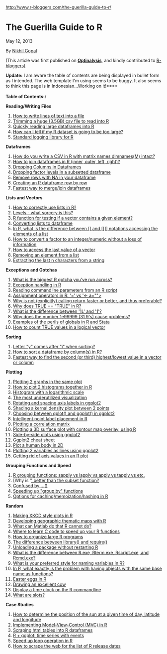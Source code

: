 http://www.r-bloggers.com/the-guerilla-guide-to-r/

The Guerilla Guide to R
=======================

May 12, 2013

By [Nikhil
Gopal](http://www.r-bloggers.com/author/nikhil-gopal/ "Posts by Nikhil Gopal")

[](https://twitter.com/share)

(This article was first published on
**[Optinalysis](http://www.nikhilgopal.com/2013/05/the-guerilla-guide-to-r.html)**,
and kindly contributed to [R-bloggers)](http://www.r-bloggers.com/)

**Update:** I am aware the table of contents are being displayed in
bullet form as I intended. The web template I'm using seems to be buggy.
It also seems to think this page is in Indonesian...Working on it!****\
 \
 **Table of Contents:**\

**Reading/Writing Files**

1.  [How to write lines of text into a
    file](http://stackoverflow.com/questions/2470248/write-lines-of-text-to-a-file-in-r)
2.  [Trimming a huge (3.5GB) csv file to read into
    R](http://stackoverflow.com/questions/3094866/trimming-a-huge-3-5-gb-csv-file-to-read-into-r)
3.  [Quickly reading large dataframes into
    R](http://stackoverflow.com/questions/1727772/quickly-reading-very-large-tables-as-dataframes-in-r)
4.  [How can I tell if my R dataset is going to be too
    large?](http://stackoverflow.com/questions/12767432/how-can-i-tell-when-my-dataset-in-r-is-going-to-be-too-large)
5.  [Standard logging library for
    R](http://stackoverflow.com/questions/1928332/is-there-any-standard-logging-package-for-r)

**Dataframes**

1.  [How do you write a CSV in R with matrix names dimnames(M)
    intact?](http://stackoverflow.com/questions/1413697/how-do-you-write-a-csv-in-r-with-the-matrix-names-dimnamesm-intact-in-r?rq=1)
2.  [How to join dataframes in R (inner, outer, left,
    right)?](http://stackoverflow.com/questions/1299871/how-to-join-data-frames-in-r-inner-outer-left-right)
3.  [Dropping Columns in
    Dataframes](http://stackoverflow.com/questions/4605206/drop-columns-r-data-frame)
4.  [Dropping factor levels in a subsetted
    dataframe](http://stackoverflow.com/questions/1195826/dropping-factor-levels-in-a-subsetted-data-frame-in-r)
5.  [Remove rows with NA in your
    dataframe](http://stackoverflow.com/questions/4862178/remove-rows-with-nas-in-data-frame)
6.  [Creating an R dataframe row by
    row](http://stackoverflow.com/questions/3642535/creating-an-r-dataframe-row-by-row)
7.  [Fastest way to merge/join
    dataframes](http://stackoverflow.com/questions/4322219/whats-the-fastest-way-to-merge-join-data-frames-in-r)

**Lists and Vectors**

1.  [How to correctly use lists in
    R?](http://stackoverflow.com/questions/2050790/how-to-correctly-use-lists-in-r)
2.  [Levels - what sorcery is
    this?](http://stackoverflow.com/questions/10449366/levels-what-sorcery-is-this/10491881#10491881)
3.  [R function for testing if a vector contains a given
    element?](http://stackoverflow.com/questions/1169248/r-function-for-testing-if-a-vector-contains-a-given-element)
4.  [Converting lists to
    dataframe](http://stackoverflow.com/questions/4227223/r-list-to-data-frame)
5.  [In R, what is the difference between [] and [[]] notations
    accessing the elements of a
    list](http://stackoverflow.com/questions/1169456/in-r-what-is-the-difference-between-the-and-notations-for-accessing-the)
6.  [How to convert a factor to an integer/numeric without a loss of
    information](http://stackoverflow.com/questions/3418128/how-to-convert-a-factor-to-an-integer-numeric-without-a-loss-of-information)
7.  [How to access the last value of a
    vector](http://stackoverflow.com/questions/77434/how-to-access-the-last-value-in-a-vector)
8.  [Removing an element from a
    list](http://stackoverflow.com/questions/652136/how-can-i-remove-an-element-from-a-list)
9.  [Extracting the last n characters from a
    string](http://stackoverflow.com/questions/7963898/extracting-the-last-n-characters-from-a-string-in-r)

**Exceptions and Gotchas**

1.  [What is the biggest R gotcha you've run
    across?](http://stackoverflow.com/questions/1535021/whats-the-biggest-r-gotcha-youve-run-across)
2.  [Exception handling in
    R](http://stackoverflow.com/questions/2622777/exception-handling-in-r)
3.  [Reading commandline parameters from an R
    script](http://stackoverflow.com/questions/2151212/how-can-i-read-command-line-parameters-from-an-r-script)
4.  [Assignment operators in R: '=' vs '<-
    a=""\>](http://stackoverflow.com/questions/1741820/assignment-operators-in-r-and)
5.  [Why is not (explicitly) calling return faster or better, and thus
    preferable?](http://stackoverflow.com/questions/11738823/explicitly-calling-return-in-a-function-or-not)
6.  [Why does TRUE == "TRUE" in
    R?](http://stackoverflow.com/questions/14932015/why-does-true-true-in-r)
7.  [What is the difference between '1L' and
    '1'?](http://stackoverflow.com/questions/7014387/whats-the-difference-between-1l-and-1)
8.  [Why does the number 1e99999 (31 9's) cause
    problems?](http://stackoverflow.com/questions/11700748/why-does-the-number-1e9999-31-9s-cause-problems-in-r)
9.  [Examples of the perils of globals in R and
    Stata](http://stackoverflow.com/questions/5526322/examples-of-the-perils-of-globals-in-r-and-stata)
10. [How to count TRUE values in a logical
    vector](http://stackoverflow.com/questions/2190756/in-r-how-to-count-true-values-in-a-logical-vector)

**Sorting**

1.  [Letter "y" comes after "i" when
    sorting?](http://stackoverflow.com/questions/14458314/letter-y-comes-after-i-when-sorting-alphabetically)
2.  [How to sort a dataframe by column(s) in
    R?](http://stackoverflow.com/questions/1296646/how-to-sort-a-dataframe-by-columns-in-r/1296745#1296745)
3.  [Fastest way to find the second (or third) highest/lowest value in a
    vector or
    column](http://stackoverflow.com/questions/2453326/fastest-way-to-find-second-third-highest-lowest-value-in-vector-or-column)

**Plotting**

1.  [Plotting 2 graphs in the same
    plot](http://stackoverflow.com/questions/2564258/plot-2-graphs-in-same-plot-in-r)
2.  [How to plot 2 histograms together in
    R](http://stackoverflow.com/questions/3541713/how-to-plot-two-histograms-together-in-r)
3.  [Histogram with a logarithmic
    scale](http://stackoverflow.com/questions/1245273/histogram-with-logarithmic-scale)
4.  [The most underutilized
    visualization](http://stackoverflow.com/questions/2076370/most-underused-data-visualization)
5.  [Rotating and spacing axis labels in
    ggplot2](http://stackoverflow.com/questions/1330989/rotating-and-spacing-axis-labels-in-ggplot2)
6.  [Shading a kernal density plot between 2
    points](http://stackoverflow.com/questions/3494593/shading-a-kernel-density-plot-between-two-points)
7.  [Choosing between qplot() and ggplot() in
    ggplot2](http://stackoverflow.com/questions/5322836/choosing-between-qplot-and-ggplot-in-ggplot2)
8.  [Intelligent point label placement in
    R](http://stackoverflow.com/questions/7611169/intelligent-point-label-placement-in-r)
9.  [Plotting a correlation
    matrix](http://stackoverflow.com/questions/5453336/plot-correlation-matrix-into-a-graph)
10. [Plotting a 3D surface plot with contour map overlay, using
    R](http://stackoverflow.com/questions/1896419/plotting-a-3d-surface-plot-with-contour-map-overlay-using-r)
11. [Side-by-side plots using
    ggplot2](http://stackoverflow.com/questions/1249548/side-by-side-plots-with-ggplot2-in-r)
12. [Ggplot2 cheat
    sheet](http://stackoverflow.com/questions/3446495/ggplot2-cheat-sheet)
13. [Plot a human body in
    2D](http://stackoverflow.com/questions/10670751/r-plot-human-body-in-2d)
14. [Plotting 2 variables as lines using
    ggplot2](http://stackoverflow.com/questions/3777174/plotting-two-variables-as-lines-using-ggplot2)
15. [Getting rid of axis values in an R
    plot](http://stackoverflow.com/questions/1154242/getting-rid-of-axis-values-in-r-plot)

**Grouping Functions and Speed**

1.  [R grouping functions: sapply vs lapply vs apply vs tapply vs
    etc.](http://stackoverflow.com/questions/3505701/r-grouping-functions-sapply-vs-lapply-vs-apply-vs-tapply-vs-by-vs-aggrega)
2.  [Why is '[' better than the subset
    function?](http://stackoverflow.com/questions/9860090/in-r-why-is-better-than-subset)
3.  [Confused by
    ...()](http://stackoverflow.com/questions/12523548/confused-by)
4.  [Speeding up "group by"
    functions](http://stackoverflow.com/questions/3685492/r-speeding-up-group-by-operations)
5.  [Options for caching/memoization/hashing in
    R](http://stackoverflow.com/questions/7262485/options-for-caching-memoization-hashing-in-r)

**Random**

1.  [Making XKCD style plots in
    R](http://stackoverflow.com/questions/12675147/how-can-we-make-xkcd-style-graphs-in-r)
2.  [Developing geographic thematic maps with
    R](http://stackoverflow.com/questions/1260965/developing-geographic-thematic-maps-with-r)
3.  [What can Matlab do that R cannot
    do?](http://stackoverflow.com/questions/1738087/what-can-matlab-do-that-r-cannot-do)
4.  [Where to learn C code to speed up your R
    functions](http://stackoverflow.com/questions/4106174/where-can-i-learn-to-how-to-write-c-code-to-speed-up-slow-r-functions)
5.  [How to organize large R
    programs](http://stackoverflow.com/questions/1266279/how-to-organize-large-r-programs)
6.  [The difference between library() and
    require()](http://stackoverflow.com/questions/5595512/what-is-the-difference-between-require-and-library)
7.  [Unloading a package without restarting
    R](http://stackoverflow.com/questions/6979917/how-to-unload-a-package-without-restarting-r)
8.  [What is the difference between R.exe, Rterm.exe, Rscript.exe, and
    Rcmd.exe?](http://stackoverflow.com/questions/3412911/r-exe-rcmd-exe-rscript-exe-and-rterm-exe-whats-the-difference)
9.  [What is your preferred style for naming variables in
    R?](http://stackoverflow.com/questions/1944910/what-is-your-preferred-style-for-naming-variables-in-r)
10. [In R, what exactly is the problem with having objects with the same
    base name as
    functions?](http://stackoverflow.com/questions/6135868/in-r-what-exactly-is-the-problem-with-having-variables-with-the-same-name-as-ba)
11. [Easter eggs in
    R](http://stackoverflow.com/questions/7910270/are-there-any-easter-eggs-in-base-r-or-in-major-packages)
12. [Drawing an excellent
    cow](http://stackoverflow.com/questions/15705301/drawing-an-excellent-cow)
13. [Display a time clock on the R
    commandline](http://stackoverflow.com/questions/4222476/r-display-a-time-clock-in-the-r-command-line)
14. [What are
    slots?](http://stackoverflow.com/questions/4713968/r-what-are-slots)

**Case Studies**

1.  [How to determine the position of the sun at a given time of day,
    latitude and
    longitude](http://stackoverflow.com/questions/8708048/position-of-the-sun-given-time-of-day-latitude-and-longitude)
2.  [Implementing Model-View-Control (MVC) in
    R](http://stackoverflow.com/questions/9674027/implementing-standard-software-design-patterns-focus-on-mvc-in-r)
3.  [Scraping html tables into R
    dataframes](http://stackoverflow.com/questions/1395528/scraping-html-tables-into-r-data-frames-using-the-xml-package)
4.  [R + ggplot: time series with
    events](http://stackoverflow.com/questions/8317584/r-ggplot-time-series-with-events)
5.  [Speed up loop operation in
    R](http://stackoverflow.com/questions/2908822/speed-up-the-loop-operation-in-r)
6.  [How to scrape the web for the list of R release
    dates](http://stackoverflow.com/questions/13567453/how-to-scrape-the-web-for-the-list-of-r-release-dates)

